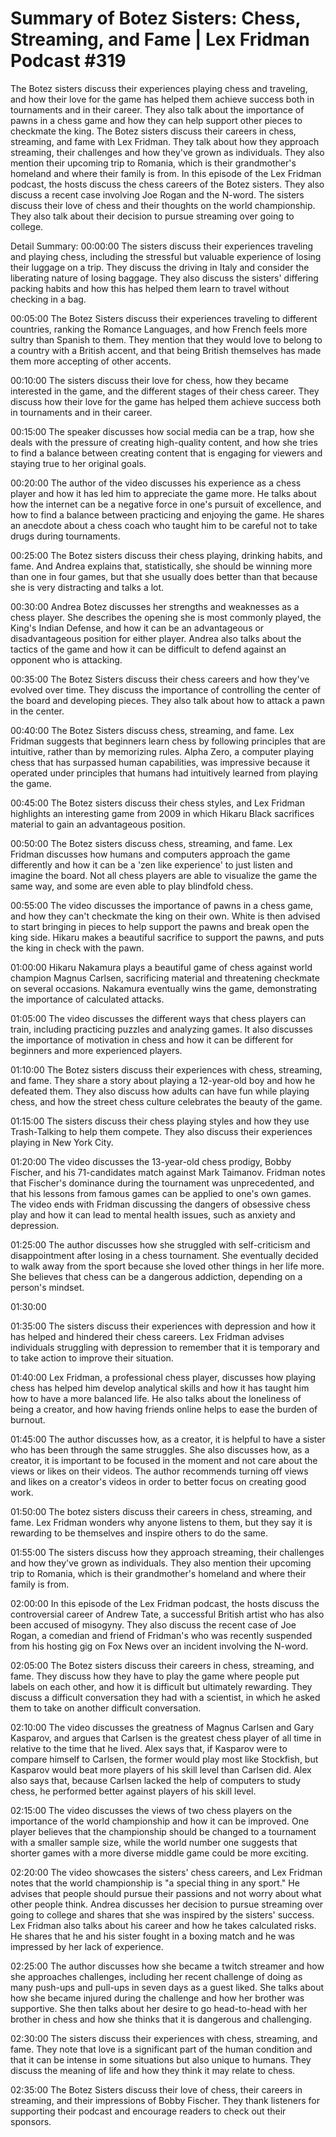 # Summary of Botez Sisters: Chess, Streaming, and Fame | Lex Fridman Podcast #319

The Botez sisters discuss their experiences playing chess and traveling, and how their love for the game has helped them achieve success both in tournaments and in their career. They also talk about the importance of pawns in a chess game and how they can help support other pieces to checkmate the king.
The Botez sisters discuss their careers in chess, streaming, and fame with Lex Fridman. They talk about how they approach streaming, their challenges and how they've grown as individuals. They also mention their upcoming trip to Romania, which is their grandmother's homeland and where their family is from.
In this episode of the Lex Fridman podcast, the hosts discuss the chess careers of the Botez sisters. They also discuss a recent case involving Joe Rogan and the N-word. The sisters discuss their love of chess and their thoughts on the world championship. They also talk about their decision to pursue streaming over going to college.

Detail Summary: 
00:00:00
The sisters discuss their experiences traveling and playing chess, including the stressful but valuable experience of losing their luggage on a trip. They discuss the driving in Italy and consider the liberating nature of losing baggage. They also discuss the sisters' differing packing habits and how this has helped them learn to travel without checking in a bag.

00:05:00
The Botez Sisters discuss their experiences traveling to different countries, ranking the Romance Languages, and how French feels more sultry than Spanish to them. They mention that they would love to belong to a country with a British accent, and that being British themselves has made them more accepting of other accents.

00:10:00
The sisters discuss their love for chess, how they became interested in the game, and the different stages of their chess career. They discuss how their love for the game has helped them achieve success both in tournaments and in their career.

00:15:00
The speaker discusses how social media can be a trap, how she deals with the pressure of creating high-quality content, and how she tries to find a balance between creating content that is engaging for viewers and staying true to her original goals.

00:20:00
The author of the video discusses his experience as a chess player and how it has led him to appreciate the game more. He talks about how the internet can be a negative force in one's pursuit of excellence, and how to find a balance between practicing and enjoying the game. He shares an anecdote about a chess coach who taught him to be careful not to take drugs during tournaments.

00:25:00
The Botez sisters discuss their chess playing, drinking habits, and fame. And Andrea explains that, statistically, she should be winning more than one in four games, but that she usually does better than that because she is very distracting and talks a lot.

00:30:00
Andrea Botez discusses her strengths and weaknesses as a chess player. She describes the opening she is most commonly played, the King's Indian Defense, and how it can be an advantageous or disadvantageous position for either player. Andrea also talks about the tactics of the game and how it can be difficult to defend against an opponent who is attacking.

00:35:00
The Botez Sisters discuss their chess careers and how they've evolved over time. They discuss the importance of controlling the center of the board and developing pieces. They also talk about how to attack a pawn in the center.

00:40:00
The Botez Sisters discuss chess, streaming, and fame. Lex Fridman suggests that beginners learn chess by following principles that are intuitive, rather than by memorizing rules. Alpha Zero, a computer playing chess that has surpassed human capabilities, was impressive because it operated under principles that humans had intuitively learned from playing the game.

00:45:00
The Botez sisters discuss their chess styles, and Lex Fridman highlights an interesting game from 2009 in which Hikaru Black sacrifices material to gain an advantageous position.

00:50:00
The Botez sisters discuss chess, streaming, and fame. Lex Fridman discusses how humans and computers approach the game differently and how it can be a 'zen like experience' to just listen and imagine the board. Not all chess players are able to visualize the game the same way, and some are even able to play blindfold chess.

00:55:00
The video discusses the importance of pawns in a chess game, and how they can't checkmate the king on their own. White is then advised to start bringing in pieces to help support the pawns and break open the king side. Hikaru makes a beautiful sacrifice to support the pawns, and puts the king in check with the pawn.

01:00:00
Hikaru Nakamura plays a beautiful game of chess against world champion Magnus Carlsen, sacrificing material and threatening checkmate on several occasions. Nakamura eventually wins the game, demonstrating the importance of calculated attacks.

01:05:00
The video discusses the different ways that chess players can train, including practicing puzzles and analyzing games. It also discusses the importance of motivation in chess and how it can be different for beginners and more experienced players.

01:10:00
The Botez sisters discuss their experiences with chess, streaming, and fame. They share a story about playing a 12-year-old boy and how he defeated them. They also discuss how adults can have fun while playing chess, and how the street chess culture celebrates the beauty of the game.

01:15:00
The sisters discuss their chess playing styles and how they use Trash-Talking to help them compete. They also discuss their experiences playing in New York City.

01:20:00
The video discusses the 13-year-old chess prodigy, Bobby Fischer, and his 71-candidates match against Mark Taimanov. Fridman notes that Fischer's dominance during the tournament was unprecedented, and that his lessons from famous games can be applied to one's own games. The video ends with Fridman discussing the dangers of obsessive chess play and how it can lead to mental health issues, such as anxiety and depression.

01:25:00
The author discusses how she struggled with self-criticism and disappointment after losing in a chess tournament. She eventually decided to walk away from the sport because she loved other things in her life more. She believes that chess can be a dangerous addiction, depending on a person's mindset.

01:30:00
<could not summarize>

01:35:00
The sisters discuss their experiences with depression and how it has helped and hindered their chess careers. Lex Fridman advises individuals struggling with depression to remember that it is temporary and to take action to improve their situation.

01:40:00
Lex Fridman, a professional chess player, discusses how playing chess has helped him develop analytical skills and how it has taught him how to have a more balanced life. He also talks about the loneliness of being a creator, and how having friends online helps to ease the burden of burnout.

01:45:00
The author discusses how, as a creator, it is helpful to have a sister who has been through the same struggles. She also discusses how, as a creator, it is important to be focused in the moment and not care about the views or likes on their videos. The author recommends turning off views and likes on a creator's videos in order to better focus on creating good work.

01:50:00
The botez sisters discuss their careers in chess, streaming, and fame. Lex Fridman wonders why anyone listens to them, but they say it is rewarding to be themselves and inspire others to do the same.

01:55:00
The sisters discuss how they approach streaming, their challenges and how they've grown as individuals. They also mention their upcoming trip to Romania, which is their grandmother's homeland and where their family is from.

02:00:00
In this episode of the Lex Fridman podcast, the hosts discuss the controversial career of Andrew Tate, a successful British artist who has also been accused of misogyny. They also discuss the recent case of Joe Rogan, a comedian and friend of Fridman's who was recently suspended from his hosting gig on Fox News over an incident involving the N-word.

02:05:00
The Botez sisters discuss their careers in chess, streaming, and fame. They discuss how they have to play the game where people put labels on each other, and how it is difficult but ultimately rewarding. They discuss a difficult conversation they had with a scientist, in which he asked them to take on another difficult conversation.

02:10:00
The video discusses the greatness of Magnus Carlsen and Gary Kasparov, and argues that Carlsen is the greatest chess player of all time in relative to the time that he lived. Alex says that, if Kasparov were to compare himself to Carlsen, the former would play most like Stockfish, but Kasparov would beat more players of his skill level than Carlsen did. Alex also says that, because Carlsen lacked the help of computers to study chess, he performed better against players of his skill level.

02:15:00
The video discusses the views of two chess players on the importance of the world championship and how it can be improved. One player believes that the championship should be changed to a tournament with a smaller sample size, while the world number one suggests that shorter games with a more diverse middle game could be more exciting.

02:20:00
The video showcases the sisters' chess careers, and Lex Fridman notes that the world championship is "a special thing in any sport." He advises that people should pursue their passions and not worry about what other people think. Andrea discusses her decision to pursue streaming over going to college and shares that she was inspired by the sisters' success. Lex Fridman also talks about his career and how he takes calculated risks. He shares that he and his sister fought in a boxing match and he was impressed by her lack of experience.

02:25:00
The author discusses how she became a twitch streamer and how she approaches challenges, including her recent challenge of doing as many push-ups and pull-ups in seven days as a guest liked. She talks about how she became injured during the challenge and how her brother was supportive. She then talks about her desire to go head-to-head with her brother in chess and how she thinks that it is dangerous and challenging.

02:30:00
The sisters discuss their experiences with chess, streaming, and fame. They note that love is a significant part of the human condition and that it can be intense in some situations but also unique to humans. They discuss the meaning of life and how they think it may relate to chess.

02:35:00
The Botez Sisters discuss their love of chess, their careers in streaming, and their impressions of Bobby Fischer. They thank listeners for supporting their podcast and encourage readers to check out their sponsors.

